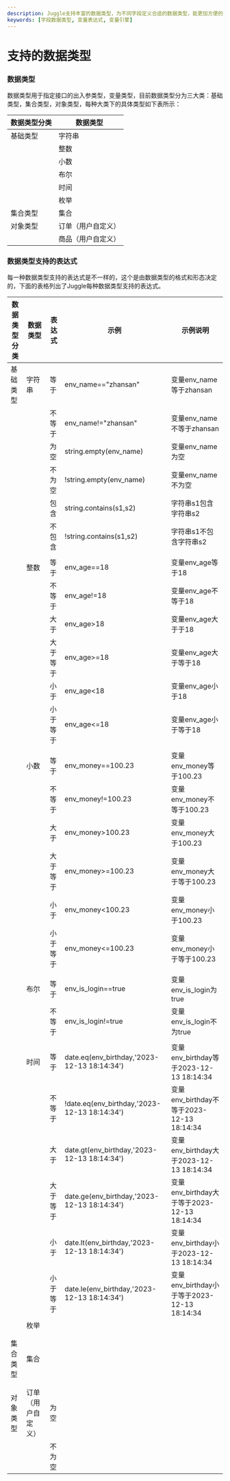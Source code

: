 ```yaml
---
description: Juggle支持丰富的数据类型，为不同字段定义合适的数据类型，能更加方便的编排数据和接口。
keywords: [字段数据类型, 变量表达式, 变量引擎]
---
```


# 支持的数据类型

### 数据类型

数据类型用于指定接口的出入参类型，变量类型，目前数据类型分为三大类：基础类型，集合类型，对象类型，每种大类下的具体类型如下表所示：

| 数据类型分类 | 数据类型           |
| ------------ | ------------------ |
| 基础类型     | 字符串             |
|              | 整数               |
|              | 小数               |
|              | 布尔               |
|              | 时间               |
|              | 枚举               |
| 集合类型     | 集合               |
| 对象类型     | 订单（用户自定义） |
|              | 商品（用户自定义） |

### 数据类型支持的表达式

每一种数据类型支持的表达式是不一样的，这个是由数据类型的格式和形态决定的，下面的表格列出了Juggle每种数据类型支持的表达式。

| 数据类型分类 | 数据类型           | 表达式   | 示例                                         | 示例说明                                    |
| ------------ | ------------------ | -------- | -------------------------------------------- | ------------------------------------------- |
| 基础类型     | 字符串             | 等于     | env_name==\"zhansan"                         | 变量env_name等于zhansan                     |
|              |                    | 不等于   | env_name!=\"zhansan"                         | 变量env_name不等于zhansan                   |
|              |                    | 为空     | string.empty(env_name)                       | 变量env_name为空                            |
|              |                    | 不为空   | !string.empty(env_name)                      | 变量env_name不为空                          |
|              |                    | 包含     | string.contains(s1,s2)                       | 字符串s1包含字符串s2                        |
|              |                    | 不包含   | !string.contains(s1,s2)                      | 字符串s1不包含字符串s2                      |
|              |                    |          |                                              |                                             |
|              | 整数               | 等于     | env_age==18                                  | 变量env_age等于18                           |
|              |                    | 不等于   | env_age!=18                                  | 变量env_age不等于18                         |
|              |                    | 大于     | env_age>18                                   | 变量env_age大于于18                         |
|              |                    | 大于等于 | env_age>=18                                  | 变量env_age大于等于18                       |
|              |                    | 小于     | env_age<18                                   | 变量env_age小于18                           |
|              |                    | 小于等于 | env_age<=18                                  | 变量env_age小于等于18                       |
|              |                    |          |                                              |                                             |
|              | 小数               | 等于     | env_money==100.23                            | 变量env_money等于100.23                     |
|              |                    | 不等于   | env_money!=100.23                            | 变量env_money不等于100.23                   |
|              |                    | 大于     | env_money>100.23                             | 变量env_money大于100.23                     |
|              |                    | 大于等于 | env_money>=100.23                            | 变量env_money大于等于100.23                 |
|              |                    | 小于     | env_money<100.23                             | 变量env_money小于100.23                     |
|              |                    | 小于等于 | env_money<=100.23                            | 变量env_money小于等于100.23                 |
|              |                    |          |                                              |                                             |
|              | 布尔               | 等于     | env_is_login==true                           | 变量env_is_login为true                      |
|              |                    | 不等于   | env_is_login!=true                           | 变量env_is_login不为true                    |
|              |                    |          |                                              |                                             |
|              | 时间               | 等于     | date.eq(env_birthday,'2023-12-13 18:14:34')  | 变量env_birthday等于2023-12-13 18:14:34     |
|              |                    | 不等于   | !date.eq(env_birthday,'2023-12-13 18:14:34') | 变量env_birthday不等于2023-12-13 18:14:34   |
|              |                    | 大于     | date.gt(env_birthday,'2023-12-13 18:14:34')  | 变量env_birthday大于2023-12-13 18:14:34     |
|              |                    | 大于等于 | date.ge(env_birthday,'2023-12-13 18:14:34')  | 变量env_birthday大于等于2023-12-13 18:14:34 |
|              |                    | 小于     | date.lt(env_birthday,'2023-12-13 18:14:34')  | 变量env_birthday小于2023-12-13 18:14:34     |
|              |                    | 小于等于 | date.le(env_birthday,'2023-12-13 18:14:34')  | 变量env_birthday小于等于2023-12-13 18:14:34 |
|              | 枚举               |          |                                              |                                             |
|              |                    |          |                                              |                                             |
|              |                    |          |                                              |                                             |
| 集合类型     | 集合               |          |                                              |                                             |
|              |                    |          |                                              |                                             |
|              |                    |          |                                              |                                             |
| 对象类型     | 订单（用户自定义） | 为空     |                                              |                                             |
|              |                    | 不为空   |                                              |                                             |

